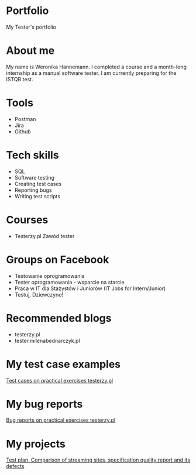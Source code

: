 # Portfolio
My Tester's portfolio
# About me
My name is Weronika Hannemann. I completed a course and a month-long internship as a manual software tester. I am currently preparing for the ISTQB test.
# Tools
* Postman
* Jira
* Github
# Tech skills
* SQL
* Software testing
* Creating test cases
* Reporting bugs
* Writing test scripts
# Courses
* Testerzy.pl Zawód tester
# Groups on Facebook
* Testowanie oprogramowania
* Tester oprogramowania - wsparcie na starcie
* Praca w IT dla Stażystów i Juniorów (IT Jobs for Intern/Junior)
* Testuj, Dziewczyno!
# Recommended blogs
* testerzy.pl
* tester.milenabednarczyk.pl
# My test case examples
[Test cases on practical exercises testerzy.pl](https://drive.google.com/drive/folders/1QxGTIfYM8fvX9-zhAfvfuHakANzJv8Yv?hl=pl)
# My bug reports
[Bug reports on practical exercises testerzy.pl](https://drive.google.com/drive/folders/1mqJGLrkTZ0G3BDNod7Oz6NFbibOLWaxB?usp=sharing)
# My projects
[Test plan, Comparison of streaming sites, specification quality report and its defects](https://drive.google.com/drive/folders/1P40Z2kwalh_mebnu15eBuyCjeJKE_R2k?usp=sharing)
